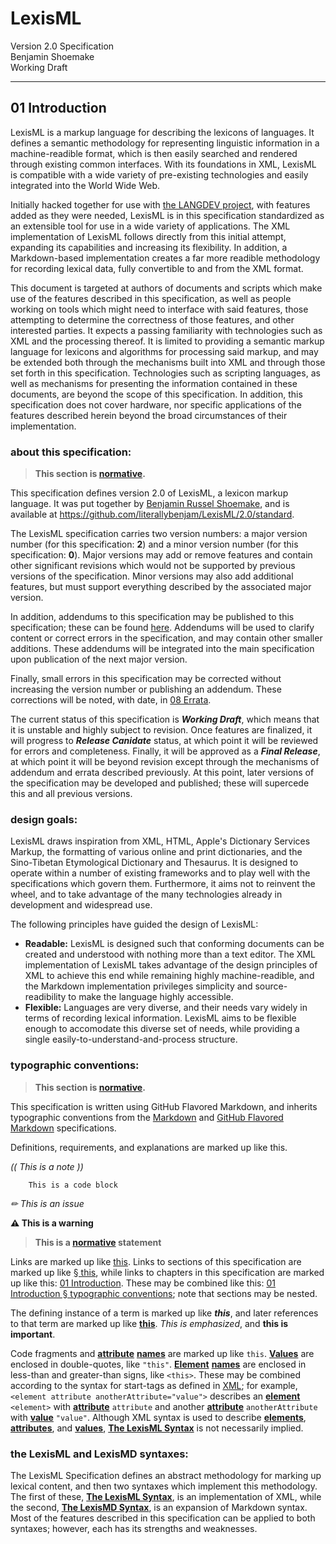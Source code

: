 #  LexisML  #

Version 2.0 Specification<br>
Benjamin Shoemake<br>
Working Draft

- - -

##  01 Introduction  ##

LexisML is a markup language for describing the lexicons of languages.
It defines a semantic methodology for representing linguistic information in a machine-readible format, which is then easily searched and rendered through existing common interfaces.
With its foundations in XML, LexisML is compatible with a wide variety of pre-existing technologies and easily integrated into the World Wide Web.

Initially hacked together for use with [the LANGDEV project][LANGDEV], with features added as they were needed, LexisML is in this specification standardized as an extensible tool for use in a wide variety of applications.
The XML implementation of LexisML follows directly from this initial attempt, expanding its capabilities and increasing its flexibility.
In addition, a Markdown-based implementation creates a far more readible methodology for recording lexical data, fully convertible to and from the XML format.

This document is targeted at authors of documents and scripts which make use of the features described in this specification, as well as people working on tools which might need to interface with said features, those attempting to determine the correctness of those features, and other interested parties.
It expects a passing familiarity with technologies such as XML and the processing thereof.
It is limited to providing a semantic markup language for lexicons and algorithms for processing said markup, and may be extended both through the mechanisms built into XML and through those set forth in this specification.
Technologies such as scripting languages, as well as mechanisms for presenting the information contained in these documents, are beyond the scope of this specification.
In addition, this specification does not cover hardware, nor specific applications of the features described herein beyond the broad circumstances of their implementation.

###  about this specification:  ###

> __This section is [**normative**][TERMS].__

This specification defines version 2.0 of LexisML, a lexicon markup language.
It was put together by [Benjamin Russel Shoemake][BENJAM], and is available at <https://github.com/literallybenjam/LexisML/2.0/standard>.

The LexisML specification carries two version numbers: a major version number (for this specification: __2__) and a minor version number (for this specification: __0__).
Major versions may add or remove features and contain other significant revisions which would not be supported by previous versions of the specification.
Minor versions may also add additional features, but must support everything described by the associated major version.

In addition, addendums to this specification may be published to this specification; these can be found [here](addendums).
Addendums will be used to clarify content or correct errors in the specification, and may contain other smaller additions.
These addendums will be integrated into the main specification upon publication of the next major version.

Finally, small errors in this specification may be corrected without increasing the version number or publishing an addendum.
These corrections will be noted, with date, in [08 Errata](08%20Errata.md).

The current status of this specification is **_Working Draft_**, which means that it is unstable and highly subject to revision.
Once features are finalized, it will progress to **_Release Canidate_** status, at which point it will be reviewed for errors and completeness.
Finally, it will be approved as a **_Final Release_**, at which point it will be beyond revision except through the mechanisms of addendum and errata described previously.
At this point, later versions of the specification may be developed and published; these will supercede this and all previous versions.

###  design goals:  ###

LexisML draws inspiration from XML, HTML, Apple's Dictionary Services Markup, the formatting of various online and print dictionaries, and the Sino-Tibetan Etymological Dictionary and Thesaurus.
It is designed to operate within a number of existing frameworks and to play well with the specifications which govern them.
Furthermore, it aims not to reinvent the wheel, and to take advantage of the many technologies already in development and widespread use.

The following principles have guided the design of LexisML:

- <b>Readable:</b> LexisML is designed such that conforming documents can be created and understood with nothing more than a text editor.
The XML implementation of LexisML takes advantage of the design principles of XML to achieve this end while remaining highly machine-readible, and the Markdown implementation privileges simplicity and source-readibility to make the language highly accessible.
- <b>Flexible:</b> Languages are very diverse, and their needs vary widely in terms of recording lexical information.
LexisML aims to be flexible enough to accomodate this diverse set of needs, while providing a single easily-to-understand-and-process structure.

###  typographic conventions:  ###

> __This section is [**normative**][TERMS].__

This specification is written using GitHub Flavored Markdown, and inherits typographic conventions from the [Markdown][MARKDOWN] and [GitHub Flavored Markdown][GFM] specifications.

Definitions, requirements, and explanations are marked up like this.

*((  This is a note  ))*

```
    This is a code block
```

*✏ This is an issue*

**⚠ This is a warning**

> __This is a [**normative**][TERMS] statement__

Links are marked up like [this][EXAMPLE].
Links to sections of this specification are marked up like [§ this](#this), while links to chapters in this specification are marked up like this: [01 Introduction](01%20Introduction.md).
These may be combined like this: [01 Introduction § typographic conventions][TYPOGRAPHY]; note that sections may be nested.

The defining instance of a term is marked up like **_this_**, and later references to that term are marked up like [**this**][TYPOGRAPHY].
*This is emphasized*, and __this is important__.

Code fragments and [**attribute**][TERMS] [**names**][TERMS] are marked up like `this`.
[**Values**][TERMS] are enclosed in double-quotes, like `"this"`.
[**Element**][TERMS] [**names**][TERMS] are enclosed in less-than and greater-than signs, like `<this>`.
These may be combined according to the syntax for start-tags as defined in [XML][XML]; for example, `<element attribute anotherAttribute="value">` describes an [**element**][TERMS] `<element>` with [**attribute**][TERMS] `attribute` and another [**attribute**][TERMS] `anotherAttribute` with [**value**][TERMS] `"value"`.
Although XML syntax is used to describe [**elements**][TERMS], [**attributes**][TERMS], and [**values**][TERMS], [**The LexisML Syntax**][LEXISML] is not necessarily implied.

###  the LexisML and LexisMD syntaxes:  ###

The LexisML Specification defines an abstract methodology for marking up lexical content, and then two syntaxes which implement this methodology.
The first of these, [**The LexisML Syntax**][LEXISML], is an implementation of XML, while the second, [**The LexisMD Syntax**][LEXISMD], is an expansion of Markdown syntax.
Most of the features described in this specification can be applied to both syntaxes; however, each has its strengths and weaknesses.

[BENJAM]: http://benjam.xyz/ "benjam.xyz"
[EXAMPLE]: http://example.com/ "Example Domain"
[GFM]: https://help.github.com/articles/github-flavored-markdown/ "GitHub Flavored Markdown"
[LANGDEV]: https://github.com/literallybenjam/langdev "The Langdev Project"
[LEXISML]: 06%20The%20LexisML%20Syntax.md "06 The LexisML Syntax"
[LEXISMD]: 07%20The%20LexisMD%20Syntax.md "07 The LexisMD Syntax"
[MARKDOWN]: http://daringfireball.net/projects/markdown/ "Markdown"
[TERMS]: 02%20Terminology%20and%20infrastructure.md#terminology "02 Terminology and infrastructure § terminology"
[TYPOGRAPHY]: 01%20Introduction.md#typographic-conventions "01 Introduction § typographic conventions"
[LEXISML]: 06%20The%20LexisML%20Syntax.md "06 The LexisML Syntax"
[XML]: http://www.w3.org/TR/REC-xml/ "Extensible Markup Language (XML) 1.0 (Fifth Edition)"
